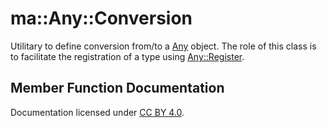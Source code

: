 ma::Any::Conversion
===================

Utilitary to define conversion from/to a [Any](classma_1_1_any.html) object. The role of this class is to facilitate the registration of a type using [Any::Register](structma_1_1_any_1_1_register.html).

Member Function Documentation
-----------------------------

Documentation licensed under [CC BY 4.0](https://creativecommons.org/licenses/by/4.0/).


